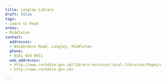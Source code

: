 ```yaml
---
title: Langley Library
draft: false
tags:
- Learn to Read
areas:
- Middleton
contact:
  addresses:
  - Windermere Road, Langley, Middleton
  phone:
  - 0161 654 8911
  web_addresses:
  - http://www.rochdale.gov.uk/library-services/local-libraries/Pages/default.aspx
  - http://www.rochdale.gov.uk/

---
```


